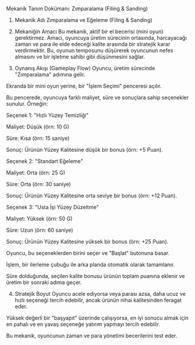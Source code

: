 Mekanik Tanım Dokümanı: Zımparalama (Filing & Sanding)
1. Mekanik Adı
Zımparalama ve Eğeleme (Filing & Sanding)

2. Mekaniğin Amacı
Bu mekanik, aktif bir el becerisi (mini oyun) gerektirmez. Amacı, oyuncuya üretim sürecinin ortasında, harcayacağı zaman ve para ile elde edeceği kalite arasında bir stratejik karar verdirmektir. Bu, oyunun temposunu düşürerek oyuncunun nefes almasını ve bir işletme sahibi gibi düşünmesini sağlar.

3. Oynanış Akışı (Gameplay Flow)
Oyuncu, üretim sürecinde "Zımparalama" adımına gelir.

Ekranda bir mini oyun yerine, bir "İşlem Seçimi" penceresi açılır.

Bu pencerede, oyuncuya farklı maliyet, süre ve sonuçlara sahip seçenekler sunulur. Örneğin:

Seçenek 1: "Hızlı Yüzey Temizliği"

Maliyet: Düşük (örn: 10 G)

Süre: Kısa (örn: 15 saniye)

Sonuç: Ürünün Yüzey Kalitesine düşük bir bonus (örn: +5 Puan).

Seçenek 2: "Standart Eğeleme"

Maliyet: Orta (örn: 25 G)

Süre: Orta (örn: 30 saniye)

Sonuç: Ürünün Yüzey Kalitesine orta seviye bir bonus (örn: +12 Puan).

Seçenek 3: "Usta İşi Yüzey Düzeltme"

Maliyet: Yüksek (örn: 50 G)

Süre: Uzun (örn: 60 saniye)

Sonuç: Ürünün Yüzey Kalitesine yüksek bir bonus (örn: +25 Puan).

Oyuncu, bu seçeneklerden birini seçer ve "Başlat" butonuna basar.

İşlem, bir ilerleme çubuğu ile arka planda otomatik olarak tamamlanır.

Süre dolduğunda, seçilen kalite bonusu ürünün toplam puanına eklenir ve üretim bir sonraki adıma geçer.

4. Stratejik Boyut
Oyuncu acele ediyorsa veya parası azsa, daha ucuz ve hızlı seçeneği tercih edebilir, ancak ürünün nihai kalitesinden feragat eder.

Yüksek değerli bir "başyapıt" üzerinde çalışıyorsa, en iyi sonucu almak için en pahalı ve en yavaş seçeneğe yatırım yapmayı tercih edebilir.

Bu mekanik, oyuncunun zaman ve para yönetimi becerilerini test eder.